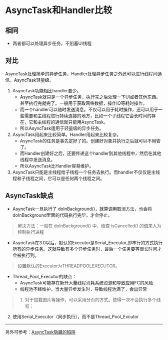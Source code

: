 # AsyncTask和Handler比较

## 相同

* 两者都可以处理异步任务，不阻塞UI线程

## 对比

AsyncTask处理简单的异步任务，Handler处理异步任务之外还可以进行线程间通信。AsyncTask轻量级。

1. AsyncTask功能相比handler要少。
    * AsyncTask就只是一个异步任务，执行完之后处理一下UI或者其他东西。甚至执行完就完了。一般用于获取网络数据，操作IO等耗时操作。
    * 而一个handler可以随时发送消息。不仅可以用于耗时操作，还可以用于一些需要和主线程进行持续连接的地方，比如一个子线程它会长时间的存在，它和主线程的通信就只能用AsyncTask。
    * 所以AsyncTask适用于轻量级的异步任务。
2. AsyncTask用起来比较简单。Handler用起来比较复杂。
    * AsyncTask的任务是事先定好了的。创建好对象并执行之后就可以不用管了。
    * 而Handler创建好之后，还要传递这个handler到其他线程中，然后在其他线程中发送消息。
    * 所以AsyncTask比Handler容易维护。
3. AsyncTask只能是主线程给子线程一个任务去执行。而handler不仅仅是主线程和子线程之间，它可以是任何两个线程之间。

## AsyncTask缺点

* AsyncTask一旦执行了 doInBackground()，就算调用取消方法，也会将doInBackground里面的代码执行完毕，才会停止。

> 解决方法：一般在 doInBackground() 中，检查 isCancelled() 的值来人为控制执行进程

* AsyncTask在3.0以后，默认的Executor是Serial_Executor,即串行的方式执行所有的异步任务。这就导致有多个异步任务时，最后一个任务要等很长时间才会被执行到。

> 设置默认的Executor为THREADPOOLEXECUTOR。

* Thread_Pool_Executor的缺点：
	* AsyncTask可能存在新开大量线程消耗系统资源和导致应用FC的风险
	* 线程池不经维护，当大量异步发生时，导致线程池满了，会出异常

> 1. 对于加载图片等操作，可以采用分页的方式。使得一次不会执行多个线程；
2. 使用Serial_Executor（同步执行），而不是Thread_Pool_Excutor

---

另外可参考：[AsyncTask隐藏的陷阱](http://blog.csdn.net/findsafety/article/details/10999843)